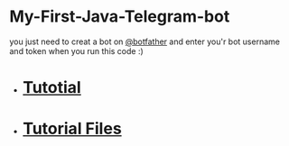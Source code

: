 # My-First-Java-Telegram-bot
you just need to creat a bot on [@botfather](https://t.me/botfather) and enter you'r bot username and token when you run this code :)

+   # [Tutotial](src/short_tutorial/ReadMe.md)

+   # [Tutorial Files](..\short_tutorial)
